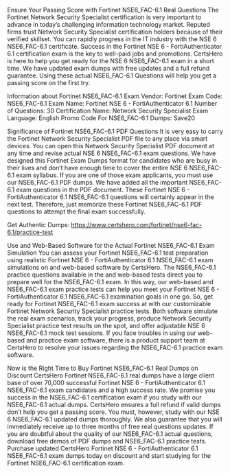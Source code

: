 Ensure Your Passing Score with Fortinet NSE6_FAC-6.1 Real Questions
The Fortinet Network Security Specialist certification is very important to advance in today’s challenging information technology market. Reputed firms trust Network Security Specialist certification holders because of their verified skillset. You can rapidly progress in the IT industry with the NSE 6 NSE6_FAC-6.1 certificate. Success in the Fortinet NSE 6 - FortiAuthenticator 6.1 certification exam is the key to well-paid jobs and promotions. CertsHero is here to help you get ready for the NSE 6 NSE6_FAC-6.1 exam in a short time. We have updated exam dumps with free updates and a full refund guarantee. Using these actual NSE6_FAC-6.1 Questions will help you get a passing score on the first try.

Information about Fortinet NSE6_FAC-6.1 Exam
Vendor: Fortinet
Exam Code: NSE6_FAC-6.1
Exam Name: Fortinet NSE 6 - FortiAuthenticator 6.1
Number of Questions: 30
Certification Name: Network Security Specialist
Exam Language: English
Promo Code For NSE6_FAC-6.1 Dumps: Save20


Significance of Fortinet NSE6_FAC-6.1 PDF Questions
It is very easy to carry the Fortinet Network Security Specialist PDF file to any place via smart devices. You can open this Network Security Specialist PDF document at any time and revise actual NSE 6 NSE6_FAC-6.1 exam questions. We have designed this Fortinet Exam Dumps format for candidates who are busy in their lives and don’t have enough time to cover the entire NSE 6 NSE6_FAC-6.1 exam syllabus. If you are one of those exam applicants, you must use our NSE6_FAC-6.1 PDF dumps. We have added all the important NSE6_FAC-6.1 exam questions in the PDF document. These Fortinet NSE 6 - FortiAuthenticator 6.1 NSE6_FAC-6.1 questions will certainly appear in the next test. Therefore, just memorize these Fortinet NSE6_FAC-6.1 PDF questions to attempt the final exam successfully.

Get Authentic Dumps: https://www.certshero.com/fortinet/nse6-fac-6.1/practice-test

Use and Web-Based Software for the Actual Fortinet NSE6_FAC-6.1 Exam Simulation
You can assess your Fortinet NSE6_FAC-6.1 test preparation using realistic Fortinet NSE 6 - FortiAuthenticator 6.1 NSE6_FAC-6.1 exam simulations on and web-based software by CertsHero. The NSE6_FAC-6.1 practice questions available in the and web-based tests direct you to prepare well for the NSE6_FAC-6.1 exam. In this way, our web-based and NSE6_FAC-6.1 exam practice tests can help you meet your Fortinet NSE 6 - FortiAuthenticator 6.1 NSE6_FAC-6.1 examination goals in one go. So, get ready for Fortinet NSE6_FAC-6.1 exam success at with our customizable Fortinet Network Security Specialist practice tests. Both software simulate the real exam scenarios, track your progress, produce Network Security Specialist practice test results on the spot, and offer adjustable NSE 6 NSE6_FAC-6.1 mock test sessions. If you face troubles in using our web-based and practice exam software, there is a product support team at CertsHero to resolve your issues regarding the NSE6_FAC-6.1 practice exam software.



Now is the Right Time to Buy Fortinet NSE6_FAC-6.1 Real Dumps on Discount
CertsHero Fortinet NSE6_FAC-6.1 real dumps have a large client base of over 70,000 successful Fortinet NSE 6 - FortiAuthenticator 6.1 NSE6_FAC-6.1 exam candidates and a high success rate. We promise you success in the NSE6_FAC-6.1 certification exam if you study with our NSE6_FAC-6.1 actual dumps. CertsHero ensures a full refund if valid dumps don’t help you get a passing score. You must, however, study with our NSE 6 NSE6_FAC-6.1 updated dumps thoroughly. We also guarantee that you will immediately receive up to three months of free real questions updates. If you are doubtful about the quality of our NSE6_FAC-6.1 actual questions, download free demos of PDF dumps and NSE6_FAC-6.1 practice tests. Purchase updated CertsHero Fortinet NSE 6 - FortiAuthenticator 6.1 NSE6_FAC-6.1 exam dumps today on discount and start studying for the Fortinet NSE6_FAC-6.1 certification exam.
